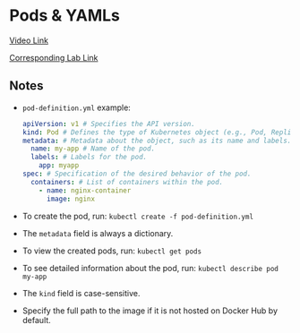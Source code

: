 # Pods & YAMLs

[Video Link](https://udemy.com/course/certified-kubernetes-administrator-with-practice-tests/learn/lecture/16214484#content)

[Corresponding Lab Link](https://uklabs.kodekloud.com/topic/practice-test-pods-2/)

## Notes

- `pod-definition.yml` example:

  ```yaml
  apiVersion: v1 # Specifies the API version.
  kind: Pod # Defines the type of Kubernetes object (e.g., Pod, ReplicaSet, Deployment, Service).
  metadata: # Metadata about the object, such as its name and labels.
    name: my-app # Name of the pod.
    labels: # Labels for the pod.
      app: myapp
  spec: # Specification of the desired behavior of the pod.
    containers: # List of containers within the pod.
      - name: nginx-container
        image: nginx
  ```

- To create the pod, run: `kubectl create -f pod-definition.yml`
- The `metadata` field is always a dictionary.
- To view the created pods, run: `kubectl get pods`
- To see detailed information about the pod, run: `kubectl describe pod my-app`
- The `kind` field is case-sensitive.
- Specify the full path to the image if it is not hosted on Docker Hub by default.

